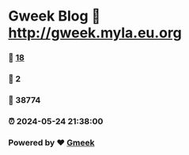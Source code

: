 # Gweek Blog :link: http://gweek.myla.eu.org 
### :page_facing_up: [18](http://gweek.myla.eu.org/tag.html) 
### :speech_balloon: 2 
### :hibiscus: 38774 
### :alarm_clock: 2024-05-24 21:38:00 
### Powered by :heart: [Gmeek](https://github.com/Meekdai/Gmeek)
